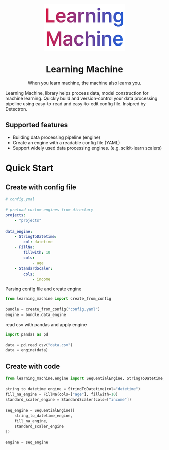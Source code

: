 <div align="center">
    <img src="./imgs/learning_machine.png" width="256px">
    <h1>Learning Machine</h1>
    <p>When you learn machine, the machine also learns you.</p>
</div>

Learning Machine, library helps process data, model construction for machine learning. Quickly build and version-control your data processing pipeline using easy-to-read and easy-to-edit config file. Insipred by Detectron.

## Supported features
- Building data processing pipeline (engine)
- Create an engine with a readable config file (YAML)
- Support widely used data processing engines. (e.g. scikit-learn scalers)

# Quick Start
## Create with config file
```yaml
# config.ymal

# preload custom engines from directory
projects:
    - "projects"

data_engine:
    - StringToDatetime:
        col: datetime
    - FillNa:
        fillwith: 10
        cols:
            - age
    - StandardScaler:
        cols:
            - income
```
Parsing config file and create engine
```python
from learning_machine import create_from_config

bundle = create_from_config("config.yaml")
engine = bundle.data_engine
```
read csv with pandas and apply engine
```python
import pandas as pd

data = pd.read_csv("data.csv")
data = engine(data)
```

## Create with code
```python
from learning_machine.engine import SequentialEngine, StringToDatetime, FillNa, StandardScaler

string_to_datetime_engine = StringToDatetime(col="datetime")
fill_na_engine = FillNa(cols=["age"], fillwith=10)
standard_scaler_engine = StandardScaler(cols=["income"])

seq_engine = SequentialEngine([
    string_to_datetime_engine,
    fill_na_engine,
    standard_scaler_engine
])

engine = seq_engine
```



